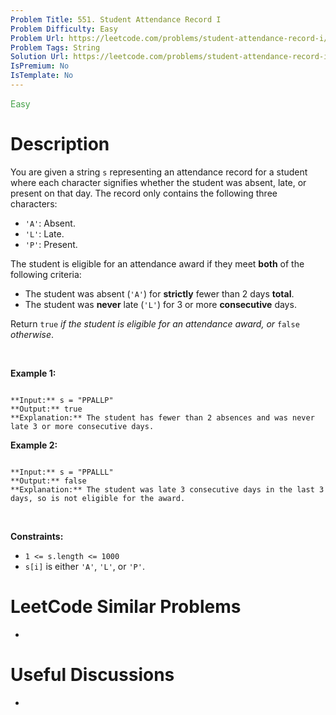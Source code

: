 ```yaml
---
Problem Title: 551. Student Attendance Record I
Problem Difficulty: Easy
Problem Url: https://leetcode.com/problems/student-attendance-record-i/
Problem Tags: String
Solution Url: https://leetcode.com/problems/student-attendance-record-i/solution/
IsPremium: No
IsTemplate: No
---
```


<span style="color: rgb(67, 160, 71);">Easy</span>

# Description

You are given a string `s` representing an attendance record for a student where each character signifies whether the student was absent, late, or present on that day. The record only contains the following three characters:


* `'A'`: Absent.
* `'L'`: Late.
* `'P'`: Present.


The student is eligible for an attendance award if they meet **both** of the following criteria:


* The student was absent (`'A'`) for **strictly** fewer than 2 days **total**.
* The student was **never** late (`'L'`) for 3 or more **consecutive** days.


Return `true` *if the student is eligible for an attendance award, or* `false` *otherwise*.


 


**Example 1:**



```

**Input:** s = "PPALLP"
**Output:** true
**Explanation:** The student has fewer than 2 absences and was never late 3 or more consecutive days.

```

**Example 2:**



```

**Input:** s = "PPALLL"
**Output:** false
**Explanation:** The student was late 3 consecutive days in the last 3 days, so is not eligible for the award.

```

 


**Constraints:**


* `1 <= s.length <= 1000`
* `s[i]` is either `'A'`, `'L'`, or `'P'`.




# LeetCode Similar Problems

- []()

# Useful Discussions

- []()
